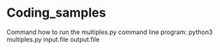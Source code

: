 # Coding_samples
Command how to run the multiples.py command line program:
python3 multiples.py input.file output.file
